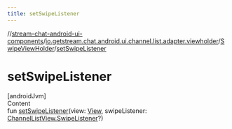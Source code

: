 ```yaml
---
title: setSwipeListener
---
```

//[stream-chat-android-ui-components](../../../index.md)/[io.getstream.chat.android.ui.channel.list.adapter.viewholder](../index.md)/[SwipeViewHolder](index.md)/[setSwipeListener](setSwipeListener.md)



# setSwipeListener  
[androidJvm]  
Content  
fun [setSwipeListener](setSwipeListener.md)(view: [View](https://developer.android.com/reference/kotlin/android/view/View.html), swipeListener: [ChannelListView.SwipeListener](../../io.getstream.chat.android.ui.channel.list/ChannelListView/SwipeListener/index.md)?)  



